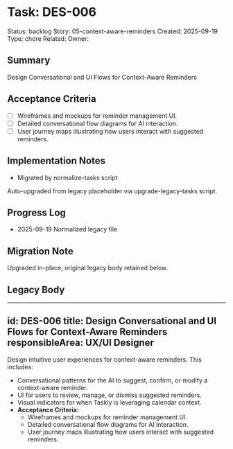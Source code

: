 # Task: DES-006
Status: backlog
Story: 05-context-aware-reminders
Created: 2025-09-19
Type: chore
Related:
Owner:

## Summary
Design Conversational and UI Flows for Context-Aware Reminders

## Acceptance Criteria
- [ ] Wireframes and mockups for reminder management UI.
- [ ] Detailed conversational flow diagrams for AI interaction.
- [ ] User journey maps illustrating how users interact with suggested reminders.

## Implementation Notes
- Migrated by normalize-tasks script

Auto-upgraded from legacy placeholder via upgrade-legacy-tasks script.

## Progress Log
- 2025-09-19 Normalized legacy file

## Migration Note
Upgraded in-place; original legacy body retained below.

## Legacy Body
---
id: DES-006
title: Design Conversational and UI Flows for Context-Aware Reminders
responsibleArea: UX/UI Designer
---
Design intuitive user experiences for context-aware reminders. This includes:
*   Conversational patterns for the AI to suggest, confirm, or modify a context-aware reminder.
*   UI for users to review, manage, or dismiss suggested reminders.
*   Visual indicators for when Taskly is leveraging calendar context.
*   **Acceptance Criteria:**
    *   Wireframes and mockups for reminder management UI.
    *   Detailed conversational flow diagrams for AI interaction.
    *   User journey maps illustrating how users interact with suggested reminders.